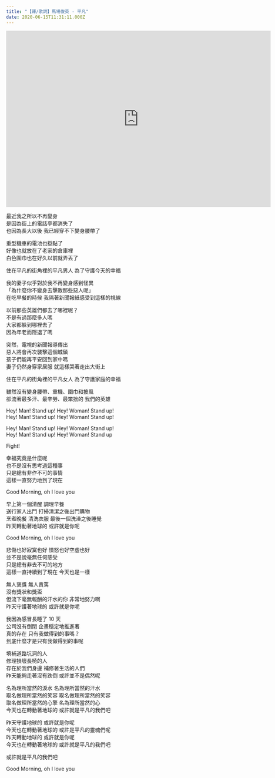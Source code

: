 ```yaml
---
title: "【譯/歌詞】馬場俊英 - 平凡"
date: 2020-06-15T11:31:11.000Z
---
```


<iframe width="720" height="480" src="https://www.youtube.com/embed/QtkK2VWyq6g" frameborder="0" allow="accelerometer; autoplay; clipboard-write; encrypted-media; gyroscope; picture-in-picture" allowfullscreen></iframe>

最近我之所以不再變身
<br>是因為街上的電話亭都消失了
<br>也因為長大以後 我已經穿不下變身腰帶了

重型機車的電池也掛點了
<br>好像也就放在了老家的倉庫裡
<br>白色圍巾也在好久以前就弄丟了

住在平凡的街角裡的平凡男人 為了守護今天的幸福

我的妻子似乎對於我不再變身感到怪異
<br>「為什麼你不變身去擊敗那些惡人呢」
<br>在吃早餐的時候 我隔著新聞報紙感受到這樣的視線

以前那些英雄們都去了哪裡呢？
<br>不是有過那麼多人嗎
<br>大家都躲到哪裡去了
<br>因為年老而隱退了嗎

突然，電視的新聞報導傳出
<br>惡人將會再次襲擊這個城鎮
<br>孩子們能再平安回到家中嗎
<br>妻子仍然身穿家居服 就這樣哭著走出大街上

住在平凡的街角裡的平凡女人 為了守護家庭的幸福

雖然沒有變身腰帶、重機、圍巾和披風
<br>卻流著最多汗、最辛勞、最笨拙的 我們的英雄

Hey! Man! Stand up! Hey! Woman! Stand up!
<br>Hey! Man! Stand up! Hey! Woman! Stand up!

Hey! Man! Stand up! Hey! Woman! Stand up!
<br>Hey! Man! Stand up! Hey! Woman! Stand up

Fight!

幸福究竟是什麼呢
<br>也不是沒有思考過這種事
<br>只是總有非作不可的事情
<br>這樣一直努力地到了現在

Good Morning, oh I love you

早上第一個清醒 調理早餐
<br>送行家人出門 打掃清潔之後出門購物
<br>烹煮晚餐 清洗衣服 最後一個洗澡之後睡覺
<br>昨天轉動著地球的 或許就是你呢

Good Morning, oh I love you

悲傷也好寂寞也好 憤怒也好空虛也好
<br>並不是說毫無任何感受
<br>只是總有非去不可的地方
<br>這樣一直持續到了現在 今天也是一樣

無人褒獎 無人責罵
<br>沒有獎狀和獎盃
<br>但流下毫無報酬的汗水的你 非常地努力啊
<br>昨天守護著地球的 或許就是你呢

我因為感冒長睡了 10 天
<br>公司沒有倒閉 企畫穩定地推進著
<br>真的存在 只有我做得到的事嗎？
<br>到底什麼才是只有我做得到的事呢

填補道路坑洞的人
<br>修理損壞長椅的人
<br>存在於我們身邊 補修著生活的人們
<br>昨天能夠走著沒有跌倒 或許並不是偶然呢

名為理所當然的淚水 名為理所當然的汗水
<br>取名做理所當然的笑容 取名做理所當然的笑容
<br>取名做理所當然的心擎 名為理所當然的心
<br>今天也在轉動著地球的 或許就是平凡的我們吧

昨天守護地球的 或許就是你呢
<br>今天也在轉動著地球的 或許是平凡的靈魂們呢
<br>昨天轉動地球的 或許就是你呢
<br>今天也在轉動著地球的 或許就是平凡的我們吧

或許就是平凡的我們吧

Good Morning, oh I love you
